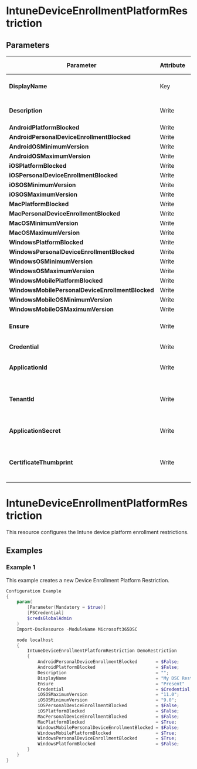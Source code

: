 ﻿# IntuneDeviceEnrollmentPlatformRestriction

## Parameters

| Parameter | Attribute | DataType | Description | Allowed Values |
| --- | --- | --- | --- | --- |
| **DisplayName** | Key | String | Display name of the device enrollment platform restriction. ||
| **Description** | Write | String | Description of the device enrollment platform restriction. ||
| **AndroidPlatformBlocked** | Write | Boolean | N/A ||
| **AndroidPersonalDeviceEnrollmentBlocked** | Write | Boolean | N/A ||
| **AndroidOSMinimumVersion** | Write | String | N/A ||
| **AndroidOSMaximumVersion** | Write | String | N/A ||
| **iOSPlatformBlocked** | Write | Boolean | N/A ||
| **iOSPersonalDeviceEnrollmentBlocked** | Write | Boolean | N/A ||
| **iOSOSMinimumVersion** | Write | String | N/A ||
| **iOSOSMaximumVersion** | Write | String | N/A ||
| **MacPlatformBlocked** | Write | Boolean | N/A ||
| **MacPersonalDeviceEnrollmentBlocked** | Write | Boolean | N/A ||
| **MacOSMinimumVersion** | Write | String | N/A ||
| **MacOSMaximumVersion** | Write | String | N/A ||
| **WindowsPlatformBlocked** | Write | Boolean | N/A ||
| **WindowsPersonalDeviceEnrollmentBlocked** | Write | Boolean | N/A ||
| **WindowsOSMinimumVersion** | Write | String | N/A ||
| **WindowsOSMaximumVersion** | Write | String | N/A ||
| **WindowsMobilePlatformBlocked** | Write | Boolean | N/A ||
| **WindowsMobilePersonalDeviceEnrollmentBlocked** | Write | Boolean | N/A ||
| **WindowsMobileOSMinimumVersion** | Write | String | N/A ||
| **WindowsMobileOSMaximumVersion** | Write | String | N/A ||
| **Ensure** | Write | String | Present ensures the restriction exists, absent ensures it is removed. |Present, Absent|
| **Credential** | Write | PSCredential | Credentials of the Intune Admin ||
| **ApplicationId** | Write | String | Id of the Azure Active Directory application to authenticate with. ||
| **TenantId** | Write | String | Name of the Azure Active Directory tenant used for authentication. Format contoso.onmicrosoft.com ||
| **ApplicationSecret** | Write | String | Secret of the Azure Active Directory tenant used for authentication. ||
| **CertificateThumbprint** | Write | String | Thumbprint of the Azure Active Directory application's authentication certificate to use for authentication. ||


# IntuneDeviceEnrollmentPlatformRestriction

This resource configures the Intune device platform enrollment restrictions.

## Examples

### Example 1

This example creates a new Device Enrollment Platform Restriction.

```powershell
Configuration Example
{
    param(
        [Parameter(Mandatory = $true)]
        [PSCredential]
        $credsGlobalAdmin
    )
    Import-DscResource -ModuleName Microsoft365DSC

    node localhost
    {
        IntuneDeviceEnrollmentPlatformRestriction DemoRestriction
        {
            AndroidPersonalDeviceEnrollmentBlocked       = $False;
            AndroidPlatformBlocked                       = $False;
            Description                                  = "";
            DisplayName                                  = "My DSC Restriction";
            Ensure                                       = "Present"
            Credential                                   = $Credential;
            iOSOSMaximumVersion                          = "11.0";
            iOSOSMinimumVersion                          = "9.0";
            iOSPersonalDeviceEnrollmentBlocked           = $False;
            iOSPlatformBlocked                           = $False;
            MacPersonalDeviceEnrollmentBlocked           = $False;
            MacPlatformBlocked                           = $True;
            WindowsMobilePersonalDeviceEnrollmentBlocked = $False;
            WindowsMobilePlatformBlocked                 = $True;
            WindowsPersonalDeviceEnrollmentBlocked       = $True;
            WindowsPlatformBlocked                       = $False;
        }
    }
}
```

